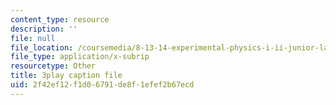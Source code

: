 ```yaml
---
content_type: resource
description: ''
file: null
file_location: /coursemedia/8-13-14-experimental-physics-i-ii-junior-lab-fall-2016-spring-2017/2f42ef12f1d06791de8f1efef2b67ecd_3032016.srt
file_type: application/x-subrip
resourcetype: Other
title: 3play caption file
uid: 2f42ef12-f1d0-6791-de8f-1efef2b67ecd
---
```

